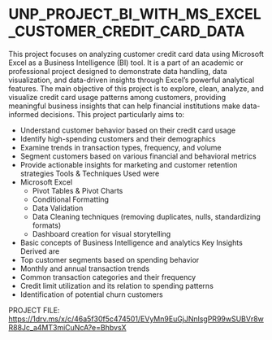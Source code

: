 # UNP_PROJECT_BI_WITH_MS_EXCEL_CUSTOMER_CREDIT_CARD_DATA

This project focuses on analyzing customer credit card data using Microsoft Excel as a Business Intelligence (BI) tool. It is a part of an academic or professional project designed to demonstrate data handling, data visualization, and data-driven insights through Excel’s powerful analytical features.
The main objective of this project is to explore, clean, analyze, and visualize credit card usage patterns among customers, providing meaningful business insights that can help financial institutions make data-informed decisions. This project particularly aims to:
- Understand customer behavior based on their credit card usage
- Identify high-spending customers and their demographics
- Examine trends in transaction types, frequency, and volume
- Segment customers based on various financial and behavioral metrics
- Provide actionable insights for marketing and customer retention strategies
Tools & Techniques Used were
- Microsoft Excel
  - Pivot Tables & Pivot Charts
  - Conditional Formatting
  - Data Validation
  - Data Cleaning techniques (removing duplicates, nulls, standardizing formats)
  - Dashboard creation for visual storytelling
- Basic concepts of Business Intelligence and analytics
 Key Insights Derived are
- Top customer segments based on spending behavior
- Monthly and annual transaction trends
- Common transaction categories and their frequency
- Credit limit utilization and its relation to spending patterns
- Identification of potential churn customers

PROJECT FILE: https://1drv.ms/x/c/46a5f30f5c474501/EVyMn9EuGjJNnlsgPR99wSUBVr8wR88Jc_a4MT3miCuNcA?e=BhbvsX

